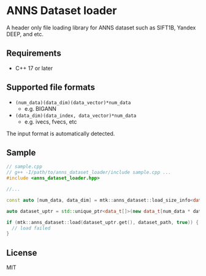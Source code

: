 # ANNS Dataset loader

A header only file loading library for ANNS dataset such as SIFT1B, Yandex DEEP, and etc.

## Requirements
- C++ 17 or later

## Supported file formats
- `(num_data)(data_dim)(data_vector)*num_data`
  - e.g. BIGANN
- `(data_dim)(data_index, data_vector)*num_data`
  - e.g. ivecs, fvecs, etc

The input format is automatically detected.

## Sample
```cpp
// sample.cpp
// g++ -I/path/to/anns_dataset_loader/include sample.cpp ...
#include <anns_dataset_loader.hpp>

//...

const auto [num_data, data_dim] = mtk::anns_dataset::load_size_info<data_t>(dataset_path);

auto dataset_uptr = std::unique_ptr<data_t[]>(new data_t[num_data * data_dim]);

if (mtk::anns_dataset::load(dataset_uptr.get(), dataset_path, true)) {
  // load failed
}
```

## License
MIT
